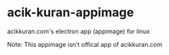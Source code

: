 # acik-kuran-appimage
acikkuran.com's electron app (appimage) for linux

Note: This appimage isn't offical app of acikkuran.com
